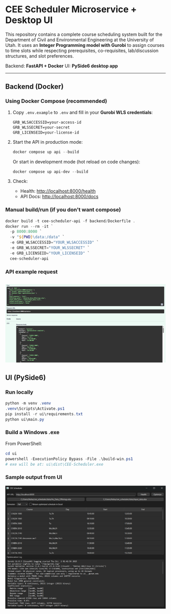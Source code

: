 # CEE Scheduler Microservice + Desktop UI

This repository contains a complete course scheduling system built for the Department of Civil and Environmental Engineering at the University of Utah.
It uses an **Integer Programming model with Gurobi** to assign courses to time slots while respecting prerequisites, co-requisites, lab/discussion structures, and slot preferences.

Backend: **FastAPI + Docker**
UI: **PySide6 desktop app**

---

## Backend (Docker)

### Using Docker Compose (recommended)

1. Copy `.env.example` to `.env` and fill in your **Gurobi WLS credentials**:

   ```env
   GRB_WLSACCESSID=your-access-id
   GRB_WLSSECRET=your-secret
   GRB_LICENSEID=your-license-id
   ```

2. Start the API in production mode:

   ```powershell
   docker compose up api --build
   ```

   Or start in development mode (hot reload on code changes):

   ```powershell
   docker compose up api-dev --build
   ```

3. Check:

   * Health: [http://localhost:8000/health](http://localhost:8000/health)
   * API Docs: [http://localhost:8000/docs](http://localhost:8000/docs)

### Manual build/run (if you don't want compose)

```powershell
docker build -t cee-scheduler-api -f backend/Dockerfile .
docker run --rm -it `
  -p 8000:8000 `
  -v "${PWD}\data:/data" `
  -e GRB_WLSACCESSID="YOUR_WLSACCESSID" `
  -e GRB_WLSSECRET="YOUR_WLSSECRET" `
  -e GRB_LICENSEID="YOUR_LICENSEID" `
  cee-scheduler-api
```
### API example request
![](backend/API_screenshot.png)
---

## UI (PySide6)

### Run locally

```powershell
python -m venv .venv
.venv\Scripts\Activate.ps1
pip install -r ui\requirements.txt
python ui\main.py
```

### Build a Windows .exe

From PowerShell:

```powershell
cd ui
powershell -ExecutionPolicy Bypass -File .\build-win.ps1
# exe will be at: ui\dist\CEE-Scheduler.exe
```
### Sample output from UI 
![](ui/UI_screenshot.png)
